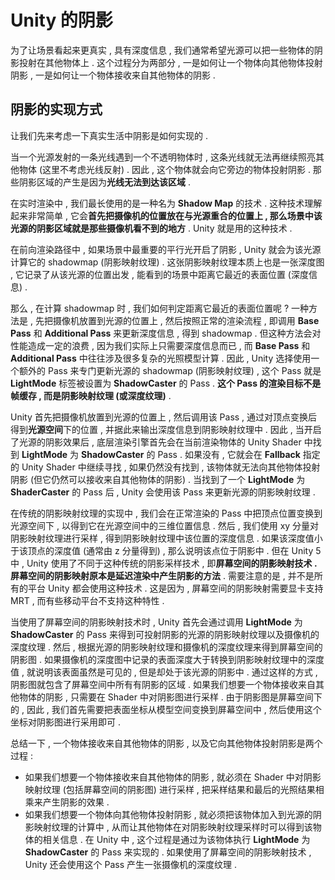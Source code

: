 # Unity 的阴影

为了让场景看起来更真实 , 具有深度信息 , 我们通常希望光源可以把一些物体的阴影投射在其他物体上 . 这个过程分为两部分 , 一是如何让一个物体向其他物体投射阴影 , 一是如何让一个物体接收来自其他物体的阴影 .

## 阴影的实现方式

让我们先来考虑一下真实生活中阴影是如何实现的 .

当一个光源发射的一条光线遇到一个不透明物体时 , 这条光线就无法再继续照亮其他物体 (这里不考虑光线反射) . 因此 , 这个物体就会向它旁边的物体投射阴影 . 那些阴影区域的产生是因为**光线无法到达该区域** .

在实时渲染中 , 我们最长使用的是一种名为 **Shadow Map** 的技术 . 这种技术理解起来非常简单 , 它会**首先把摄像机的位置放在与光源重合的位置上 , 那么场景中该光源的阴影区域就是那些摄像机看不到的地方** . Unity 就是用的这种技术 .

在前向渲染路径中 , 如果场景中最重要的平行光开启了阴影 , Unity 就会为该光源计算它的 shadowmap (阴影映射纹理) . 这张阴影映射纹理本质上也是一张深度图 , 它记录了从该光源的位置出发 , 能看到的场景中距离它最近的表面位置 (深度信息) .

那么 , 在计算 shadowmap 时 , 我们如何判定距离它最近的表面位置呢 ? 一种方法是 , 先把摄像机放置到光源的位置上 , 然后按照正常的渲染流程 , 即调用 **Base Pass** 和 **Additional Pass** 来更新深度信息 , 得到 shadowmap . 但这种方法会对性能造成一定的浪费 , 因为我们实际上只需要深度信息而已 , 而 **Base Pass** 和 **Additional Pass** 中往往涉及很多复杂的光照模型计算 . 因此 , Unity 选择使用一个额外的 Pass 来专门更新光源的 shadowmap (阴影映射纹理) , 这个 Pass 就是 **LightMode** 标签被设置为 **ShadowCaster** 的 Pass . **这个 Pass 的渲染目标不是帧缓存 , 而是阴影映射纹理 (或深度纹理)** .

Unity 首先把摄像机放置到光源的位置上 , 然后调用该 Pass , 通过对顶点变换后得到**光源空间**下的位置 , 并据此来输出深度信息到阴影映射纹理中 . 因此 , 当开启了光源的阴影效果后 , 底层渲染引擎首先会在当前渲染物体的 Unity Shader 中找到 **LightMode** 为 **ShadowCaster** 的 Pass . 如果没有 , 它就会在 **Fallback** 指定的 Unity Shader 中继续寻找 , 如果仍然没有找到 , 该物体就无法向其他物体投射阴影 (但它仍然可以接收来自其他物体的阴影) . 当找到了一个 **LightMode** 为 **ShaderCaster** 的 Pass 后 , Unity 会使用该 Pass 来更新光源的阴影映射纹理 .

在传统的阴影映射纹理的实现中 , 我们会在正常渲染的 Pass 中把顶点位置变换到光源空间下 , 以得到它在光源空间中的三维位置信息 . 然后 , 我们使用 xy 分量对阴影映射纹理进行采样 , 得到阴影映射纹理中该位置的深度信息 . 如果该深度值小于该顶点的深度值 (通常由 z 分量得到) , 那么说明该点位于阴影中 . 但在 Unity 5 中 , Unity 使用了不同于这种传统的阴影采样技术 , 即**屏幕空间的阴影映射技术 . 屏幕空间的阴影映射原本是延迟渲染中产生阴影的方法** . 需要注意的是 , 并不是所有的平台 Unity 都会使用这种技术 . 这是因为 , 屏幕空间的阴影映射需要显卡支持 MRT , 而有些移动平台不支持这种特性 .

当使用了屏幕空间的阴影映射技术时 , Unity 首先会通过调用 **LightMode** 为 **ShadowCaster** 的 Pass 来得到可投射阴影的光源的阴影映射纹理以及摄像机的深度纹理 . 然后 , 根据光源的阴影映射纹理和摄像机的深度纹理来得到屏幕空间的阴影图 . 如果摄像机的深度图中记录的表面深度大于转换到阴影映射纹理中的深度值 , 就说明该表面虽然是可见的 , 但是却处于该光源的阴影中 . 通过这样的方式 , 阴影图就包含了屏幕空间中所有有阴影的区域 . 如果我们想要一个物体接收来自其他物体的阴影 , 只需要在 Shader 中对阴影图进行采样 . 由于阴影图是屏幕空间下的 , 因此 , 我们首先需要把表面坐标从模型空间变换到屏幕空间中 , 然后使用这个坐标对阴影图进行采用即可 .

总结一下 , 一个物体接收来自其他物体的阴影 , 以及它向其他物体投射阴影是两个过程 :

- 如果我们想要一个物体接收来自其他物体的阴影 , 就必须在 Shader 中对阴影映射纹理 (包括屏幕空间的阴影图) 进行采样 , 把采样结果和最后的光照结果相乘来产生阴影的效果 .
- 如果我们想要一个物体向其他物体投射阴影 , 就必须把该物体加入到光源的阴影映射纹理的计算中 , 从而让其他物体在对阴影映射纹理采样时可以得到该物体的相关信息 . 在 Unity 中 , 这个过程是通过为该物体执行 **LightMode** 为 **ShadowCaster** 的 Pass 来实现的 . 如果使用了屏幕空间的阴影映射技术 , Unity 还会使用这个 Pass 产生一张摄像机的深度纹理 .
